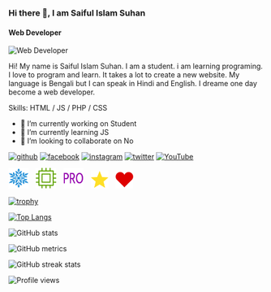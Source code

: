 

<!--
**saifulislamsuhan/saifulislamsuhan** is a ✨ _special_ ✨ repository because its `README.md` (this file) appears on your GitHub profile.

Here are some ideas to get you started:

- 🔭 I’m currently working on ...
- 🌱 I’m currently learning ...
- 👯 I’m looking to collaborate on ...
- 🤔 I’m looking for help with ...
- 💬 Ask me about ...
- 📫 How to reach me: ...
- 😄 Pronouns: ...
- ⚡ Fun fact: ...
-->
### Hi there 👋, I am Saiful Islam Suhan 
#### Web Developer
![Web Developer](https://arturssmirnovs.github.io/github-profile-readme-generator/images/banner.png)

Hi! My name is Saiful Islam Suhan. I am a student. i am learning programing. I love to program and learn. It takes a lot to create a new website. My language is Bengali but I can speak in Hindi and English. I dreame one day become a web developer.

Skills: HTML / JS / PHP / CSS

- 🔭 I’m currently working on Student 
- 🌱 I’m currently learning JS 
- 👯 I’m looking to collaborate on No 


[<img src='https://cdn.jsdelivr.net/npm/simple-icons@3.0.1/icons/github.svg' alt='github' height='40'>](https://github.com/saifulislamsuhan)  [<img src='https://cdn.jsdelivr.net/npm/simple-icons@3.0.1/icons/facebook.svg' alt='facebook' height='40'>](https://www.facebook.com/saifulislamsuhanwd)  [<img src='https://cdn.jsdelivr.net/npm/simple-icons@3.0.1/icons/instagram.svg' alt='instagram' height='40'>](https://www.instagram.com/saifulislamsuhanwd/)  [<img src='https://cdn.jsdelivr.net/npm/simple-icons@3.0.1/icons/twitter.svg' alt='twitter' height='40'>](https://twitter.com/saifulislamwd)  [<img src='https://cdn.jsdelivr.net/npm/simple-icons@3.0.1/icons/youtube.svg' alt='YouTube' height='40'>](https://www.youtube.com/channel/SaifulIslamSuhan)  

<a href='https://archiveprogram.github.com/'><img src='https://raw.githubusercontent.com/acervenky/animated-github-badges/master/assets/acbadge.gif' width='40' height='40'></a> <a href='https://docs.github.com/en/developers'><img src='https://raw.githubusercontent.com/acervenky/animated-github-badges/master/assets/devbadge.gif' width='40' height='40'></a> <a href='https://github.com/pricing'><img src='https://raw.githubusercontent.com/acervenky/animated-github-badges/master/assets/pro.gif' width='40' height='40'></a> <a href='https://stars.github.com/'><img src='https://raw.githubusercontent.com/acervenky/animated-github-badges/master/assets/starbadge.gif' width='35' height='35'></a> <a href='https://docs.github.com/en/github/supporting-the-open-source-community-with-github-sponsors'><img src='https://raw.githubusercontent.com/acervenky/animated-github-badges/master/assets/sponsorbadge.gif' width='35' height='35'></a> 

[![trophy](https://github-profile-trophy.vercel.app/?username=saifulislamsuhan)](https://github.com/ryo-ma/github-profile-trophy)

[![Top Langs](https://github-readme-stats.vercel.app/api/top-langs/?username=saifulislamsuhan)](https://github.com/anuraghazra/github-readme-stats)

![GitHub stats](https://github-readme-stats.vercel.app/api?username=saifulislamsuhan&show_icons=true&count_private=true)  

![GitHub metrics](https://metrics.lecoq.io/saifulislamsuhan)  

![GitHub streak stats](https://github-readme-streak-stats.herokuapp.com/?user=saifulislamsuhan)  

![Profile views](https://gpvc.arturio.dev/saifulislamsuhan)  
